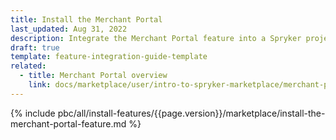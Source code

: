 ```yaml
---
title: Install the Merchant Portal
last_updated: Aug 31, 2022
description: Integrate the Merchant Portal feature into a Spryker project.
draft: true
template: feature-integration-guide-template
related:
  - title: Merchant Portal overview
    link: docs/marketplace/user/intro-to-spryker-marketplace/merchant-portal.html
---
```


{% include pbc/all/install-features/{{page.version}}/marketplace/install-the-merchant-portal-feature.md %} <!-- To edit, see /_includes/pbc/all/install-features/202311.0/marketplace/install-the-merchant-portal-feature.md -->
